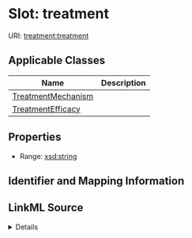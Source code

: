 # Slot: treatment

URI: [treatment:treatment](http://w3id.org/ontogpt/treatments/treatment)



<!-- no inheritance hierarchy -->




## Applicable Classes

| Name | Description |
| --- | --- |
[TreatmentMechanism](TreatmentMechanism.md) | 
[TreatmentEfficacy](TreatmentEfficacy.md) | 






## Properties

* Range: [xsd:string](xsd:string)







## Identifier and Mapping Information








## LinkML Source

<details>
```yaml
name: treatment
alias: treatment
domain_of:
- TreatmentMechanism
- TreatmentEfficacy
range: string

```
</details>